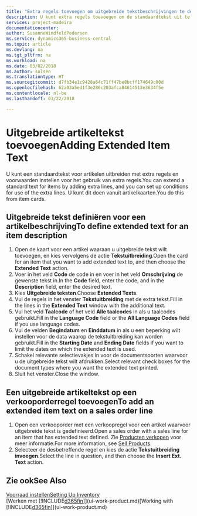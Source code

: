 ```yaml
---
title: "Extra regels toevoegen om uitgebreide tekstbeschrijvingen te definiëren | Microsoft Docs"
description: U kunt extra regels toevoegen om de standaardtekst uit te breiden die een artikel beschrijft.
services: project-madeira
documentationcenter: 
author: SusanneWindfeldPedersen
ms.service: dynamics365-business-central
ms.topic: article
ms.devlang: na
ms.tgt_pltfrm: na
ms.workload: na
ms.date: 03/02/2018
ms.author: solsen
ms.translationtype: HT
ms.sourcegitcommit: d7fb34e1c9428a64c71ff47be8bcff174649c00d
ms.openlocfilehash: 62a03a5ed1f3e286c203afca84614513e3634f5e
ms.contentlocale: nl-be
ms.lasthandoff: 03/22/2018

---
```

# <a name="adding-extended-item-text"></a><span data-ttu-id="20a5e-103">Uitgebreide artikeltekst toevoegen</span><span class="sxs-lookup"><span data-stu-id="20a5e-103">Adding Extended Item Text</span></span>
<span data-ttu-id="20a5e-104">U kunt een standaardtekst voor artikelen uitbreiden met extra regels en voorwaarden instellen voor het gebruik van extra regels.</span><span class="sxs-lookup"><span data-stu-id="20a5e-104">You can extend a standard text for items by adding extra lines, and you can set up conditions for use of the extra lines.</span></span> <span data-ttu-id="20a5e-105">U kunt dit doen vanuit artikelkaarten.</span><span class="sxs-lookup"><span data-stu-id="20a5e-105">You do this from item cards.</span></span>

## <a name="to-define-extended-text-for-an-item-description"></a><span data-ttu-id="20a5e-106">Uitgebreide tekst definiëren voor een artikelbeschrijving</span><span class="sxs-lookup"><span data-stu-id="20a5e-106">To define extended text for an item description</span></span>
1. <span data-ttu-id="20a5e-107">Open de kaart voor een artikel waaraan u uitgebreide tekst wilt toevoegen, en kies vervolgens de actie **Tekstuitbreiding**.</span><span class="sxs-lookup"><span data-stu-id="20a5e-107">Open the card for an item that you want to add extended text to, and then choose the **Extended Text** action.</span></span>
2. <span data-ttu-id="20a5e-108">Voer in het veld **Code** de code in en voer in het veld **Omschrijving** de gewenste tekst in.</span><span class="sxs-lookup"><span data-stu-id="20a5e-108">In the **Code** field, enter the code, and in the **Description** field, enter the desired text.</span></span>
3. <span data-ttu-id="20a5e-109">Kies **Uitgebreide teksten**.</span><span class="sxs-lookup"><span data-stu-id="20a5e-109">Choose **Extended Texts**.</span></span>
4. <span data-ttu-id="20a5e-110">Vul de regels in het venster **Tekstuitbreiding** met de extra tekst.</span><span class="sxs-lookup"><span data-stu-id="20a5e-110">Fill in the lines in the **Extended Text** window with the additional text.</span></span>
5. <span data-ttu-id="20a5e-111">Vul het veld **Taalcode** of het veld **Alle taalcodes** in als u taalcodes gebruikt.</span><span class="sxs-lookup"><span data-stu-id="20a5e-111">Fill in the **Language Code** field or the **All Language Codes** field if you use language codes.</span></span>
6. <span data-ttu-id="20a5e-112">Vul de velden **Begindatum** en **Einddatum** in als u een beperking wilt instellen voor de data waarop de tekstuitbreiding kan worden gebruikt.</span><span class="sxs-lookup"><span data-stu-id="20a5e-112">Fill in the **Starting Date** and **Ending Date** fields if you want to limit the dates on which the extended text is used.</span></span>
7. <span data-ttu-id="20a5e-113">Schakel relevante selectievakjes in voor de documentsoorten waarvoor u de uitgebreide tekst wilt afdrukken.</span><span class="sxs-lookup"><span data-stu-id="20a5e-113">Select relevant check boxes for the document types where you want the extended text printed.</span></span>
8. <span data-ttu-id="20a5e-114">Sluit het venster.</span><span class="sxs-lookup"><span data-stu-id="20a5e-114">Close the window.</span></span>

## <a name="to-add-an-extended-item-text-on-a-sales-order-line"></a><span data-ttu-id="20a5e-115">Een uitgebreide artikeltekst op een verkooporderregel toevoegen</span><span class="sxs-lookup"><span data-stu-id="20a5e-115">To add an extended item text on a sales order line</span></span>
1. <span data-ttu-id="20a5e-116">Open een verkooporder met een verkoopregel voor een artikel waarvoor uitgebreide tekst is gedefinieerd.</span><span class="sxs-lookup"><span data-stu-id="20a5e-116">Open a sales order with a sales line for an item that has extended text defined.</span></span> <span data-ttu-id="20a5e-117">Zie [Producten verkopen](sales-how-sell-products.md) voor meer informatie.</span><span class="sxs-lookup"><span data-stu-id="20a5e-117">For more information, see [Sell Products](sales-how-sell-products.md).</span></span>
2. <span data-ttu-id="20a5e-118">Selecteer de desbetreffende regel en kies de actie **Tekstuitbreiding invoegen**.</span><span class="sxs-lookup"><span data-stu-id="20a5e-118">Select the line in question, and then choose the **Insert Ext. Text** action.</span></span>

## <a name="see-also"></a><span data-ttu-id="20a5e-119">Zie ook</span><span class="sxs-lookup"><span data-stu-id="20a5e-119">See Also</span></span>
[<span data-ttu-id="20a5e-120">Voorraad instellen</span><span class="sxs-lookup"><span data-stu-id="20a5e-120">Setting Up Inventory</span></span>](inventory-setup-inventory.md)  
<span data-ttu-id="20a5e-121">[Werken met [!INCLUDE[d365fin](includes/d365fin_md.md)]](ui-work-product.md)</span><span class="sxs-lookup"><span data-stu-id="20a5e-121">[Working with [!INCLUDE[d365fin](includes/d365fin_md.md)]](ui-work-product.md)</span></span>

